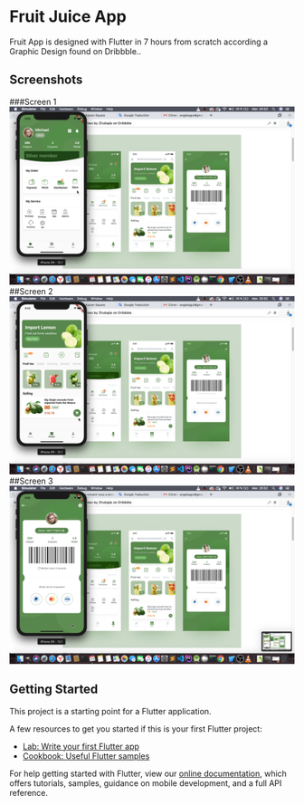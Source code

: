 # Fruit Juice App

Fruit App is designed with Flutter in 7 hours from scratch according a Graphic Design found on Dribbble..

## Screenshots

###Screen 1 ![alt text](https://github.com/angebagui/fruitapp/blob/master/screenshots/2019-07-24_20-53-28.png)
##Screen 2 ![alt text](https://github.com/angebagui/fruitapp/blob/master/screenshots/2019-07-24_20-52-57.png)
##Screen 3 ![alt text](https://github.com/angebagui/fruitapp/blob/master/screenshots/2019-07-24_20-53-02.png)

## Getting Started

This project is a starting point for a Flutter application.

A few resources to get you started if this is your first Flutter project:

- [Lab: Write your first Flutter app](https://flutter.dev/docs/get-started/codelab)
- [Cookbook: Useful Flutter samples](https://flutter.dev/docs/cookbook)

For help getting started with Flutter, view our
[online documentation](https://flutter.dev/docs), which offers tutorials,
samples, guidance on mobile development, and a full API reference.
